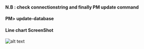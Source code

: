 #### N.B : check connectionstring and finally PM update command 

#### PM> update-database

#### Line chart ScreenShot
![alt text](http://api.softifytech.com/s3shot.png)
